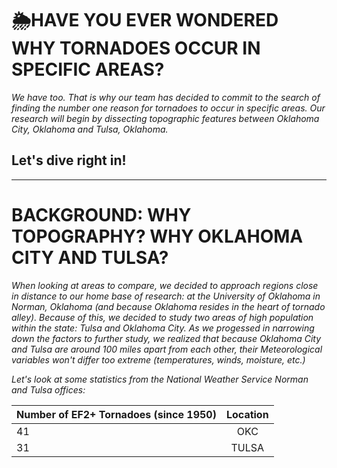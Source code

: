 # 🌦️HAVE YOU EVER WONDERED WHY TORNADOES OCCUR IN SPECIFIC AREAS? 
_We have too. That is why our team has decided to commit to the search of finding the number one reason for tornadoes to occur in specific areas. Our research will begin by dissecting topographic features between Oklahoma City, Oklahoma and Tulsa, Oklahoma._

Let's dive right in!
-

---
# BACKGROUND: WHY TOPOGRAPHY? WHY OKLAHOMA CITY AND TULSA?
_When looking at areas to compare, we decided to approach regions close in distance to our home base of research: at the University of Oklahoma in Norman, Oklahoma (and because Oklahoma resides in the heart of tornado alley). Because of this, we decided to study two areas of high population within the state: Tulsa and Oklahoma City. As we progessed in narrowing down the factors to further study, we realized that because Oklahoma City and Tulsa are around 100 miles apart from each other, their Meteorological variables won't differ too extreme (temperatures, winds, moisture, etc.)_

_Let's look at some statistics from the National Weather Service Norman and Tulsa offices:_

| Number of EF2+ Tornadoes (since 1950) | Location | 
| :------------------------------------ | :------: | 
|                   41                  |   OKC    |       
|                   31                  |   TULSA  |      

